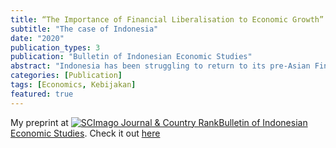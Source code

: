 ```yaml
---
title: “The Importance of Financial Liberalisation to Economic Growth”
subtitle: "The case of Indonesia"
date: "2020"
publication_types: 3
publication: "Bulletin of Indonesian Economic Studies"
abstract: "Indonesia has been struggling to return to its pre-Asian Financial Crisis growth level. The government, realising the needs for external finance, is trying to formulate more liberalised investment policies, both on the portfolio investment and direct investment, while also controlling the risk premia that may be associated with financial liberalisation. This paper examines the mechanisms afforded by the policies to, among other things, improve access to finance and encourage productivity growth through more effective matching of labour and capital, as well as attaining global best practices. The potential gains to the Indonesian economy are illustrated using a version of the GTAP model extended to model possible changes in the cost of capital in the standard version of the model. The results provide an indication of the substantial potential economic benefits that could accrue to the Indonesian economy, if the government let a potentially short-term trade deficit."
categories: [Publication]
tags: [Economics, Kebijakan]
featured: true
---
```


My preprint at <a href="https://www.scimagojr.com/journalsearch.php?q=19966&amp;tip=sid&amp;exact=no" title="SCImago Journal &amp; Country Rank"><img border="0" src="https://www.scimagojr.com/journal_img.php?id=19966" alt="SCImago Journal &amp; Country Rank"  />Bulletin of Indonesian Economic Studies</a>. Check it out [here](https://www-tandfonline-com.virtual.anu.edu.au/doi/full/10.1080/00074918.2020.1747596)